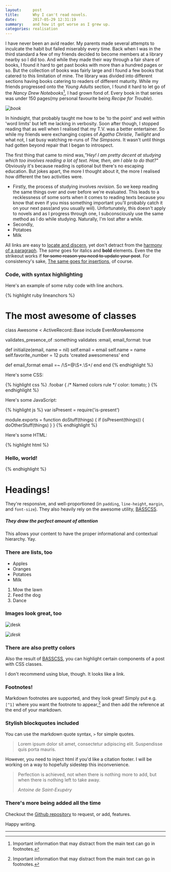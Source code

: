 ```yaml
---
layout:     post
title:      Why I can't read novels.
date:       2017-05-29 12:31:19
summary:    and how it got worse as I grew up.
categories: realisation
---
```


I have never been an avid reader. My parents made several attempts to inculcate the habit 
but failed miserably every time. Back when I was in the third standard a few of my friends decided to become
members at a library nearby so I did too. And while they made their way through a fair share of books, I found it 
hard to get past books with more than a hundred pages or so. But the collection of books was fairly large and I found a few books that catered to this limitation of mine. The library was divided into different sections having books 
catering to readers of different maturity. While my friends progressed onto the _Young Adults_ section, I found it hard to let 
go of the _Nancy Drew Notebooks_[^1], I had grown fond of. Every book in that series was under 150 pages(my personal favourite being _Recipe for Trouble_). 

_![book](https://images-na.ssl-images-amazon.com/images/I/51SC94A2D6L._SX317_BO1,204,203,200_.jpg)_

In hindsight, that probably taught me how to be 'to the point' and well within 'word limits' but left me lacking in verbosity.
Soon after though, I stopped reading that as well when I realised that my T.V. was a better entertainer. So while my friends were exchanging copies of _Agatha Christie_, _Twilight_ and what not, I sat busy watching re-runs of _The Simpsons_. It wasn't until things had gotten beyond repair that I began to introspect.

The first thing that came to mind was,_"Hey! I am pretty decent at studying which too involves reading a lot of text. How, then, am I able to do that?"_
Obviously it's because reading is optional but there's no escaping education. But jokes apart, the more I thought about it, the more I realised how different the two activities were.

* Firstly, the process of studying involves _revision_. So we keep reading the same things over and over before we're evaluated. This leads to a recklessness of some sorts when it comes to reading texts because you know that even if you miss something important you'll probably catch it on your next pass(and you usually wiil). Unfortunately, this doesn't apply to novels and as I progress through one, I subconsciously use the same method as I do while studying. Naturally, I'm lost after a while.
* Secondly, 
* Potatoes
* Milk

All links are easy to [locate and discern](#), yet don't detract from the [harmony
of a paragraph](#). The _same_ goes for italics and __bold__ elements. Even the the strikeout
works if <del>for some reason you need to update your post</del>. For consistency's sake,
<ins>The same goes for insertions</ins>, of course.

### Code, with syntax highlighting

Here's an example of some ruby code with line anchors.

{% highlight ruby lineanchors %}
# The most awesome of classes
class Awesome < ActiveRecord::Base
  include EvenMoreAwesome

  validates_presence_of :something
  validates :email, email_format: true

  def initialize(email, name = nil)
    self.email = email
    self.name = name
    self.favorite_number = 12
    puts 'created awesomeness'
  end

  def email_format
    email =~ /\S+@\S+\.\S+/
  end
end
{% endhighlight %}

Here's some CSS:

{% highlight css %}
.foobar {
  /* Named colors rule */
  color: tomato;
}
{% endhighlight %}

Here's some JavaScript:

{% highlight js %}
var isPresent = require('is-present')

module.exports = function doStuff(things) {
  if (isPresent(things)) {
    doOtherStuff(things)
  }
}
{% endhighlight %}

Here's some HTML:

{% highlight html %}
<div class="m0 p0 bg-blue white">
  <h3 class="h1">Hello, world!</h3>
</div>
{% endhighlight %}

# Headings!

They're responsive, and well-proportioned (in `padding`, `line-height`, `margin`, and `font-size`).
They also heavily rely on the awesome utility, [BASSCSS](http://www.basscss.com/).

##### They draw the perfect amount of attention

This allows your content to have the proper informational and contextual hierarchy. Yay.

### There are lists, too

  * Apples
  * Oranges
  * Potatoes
  * Milk

  1. Mow the lawn
  2. Feed the dog
  3. Dance

### Images look great, too

![desk](https://cloud.githubusercontent.com/assets/1424573/3378137/abac6d7c-fbe6-11e3-8e09-55745b6a8176.png)

_![desk](https://cloud.githubusercontent.com/assets/1424573/3378137/abac6d7c-fbe6-11e3-8e09-55745b6a8176.png)_


### There are also pretty colors

Also the result of [BASSCSS](http://www.basscss.com/), you can <span class="bg-dark-gray white">highlight</span> certain components
of a <span class="red">post</span> <span class="mid-gray">with</span> <span class="green">CSS</span> <span class="orange">classes</span>.

I don't recommend using blue, though. It looks like a <span class="blue">link</span>.

### Footnotes!

Markdown footnotes are supported, and they look great! Simply put e.g. `[^1]` where you want the footnote to appear,[^1] and then add
the reference at the end of your markdown.

### Stylish blockquotes included

You can use the markdown quote syntax, `>` for simple quotes.

> Lorem ipsum dolor sit amet, consectetur adipiscing elit. Suspendisse quis porta mauris.

However, you need to inject html if you'd like a citation footer. I will be working on a way to
hopefully sidestep this inconvenience.

<blockquote>
  <p>
    Perfection is achieved, not when there is nothing more to add, but when there is nothing left to take away.
  </p>
  <footer><cite title="Antoine de Saint-Exupéry">Antoine de Saint-Exupéry</cite></footer>
</blockquote>

### There's more being added all the time

Checkout the [Github repository](https://github.com/johnotander/pixyll) to request,
or add, features.

Happy writing.

---

[^1]: Important information that may distract from the main text can go in footnotes.
